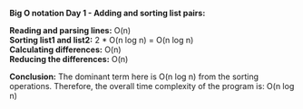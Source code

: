 **Big O notation Day 1 - Adding and sorting list pairs:**

**Reading and parsing lines:** O(n)<br/>
**Sorting list1 and list2:** 2 * O(n log n) = O(n log n)<br/>
**Calculating differences:** O(n)<br/>
**Reducing the differences:** O(n)<br/>

**Conclusion:** The dominant term here is O(n log n) from the sorting operations. Therefore, the overall time complexity of the program is: O(n log n)

